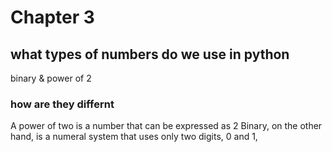 # Chapter 3

## what types of numbers do we use in python
binary & power of 2


### how are they differnt 
A power of two is a number that can be expressed as 2 
Binary, on the other hand, is a numeral
system that uses only two digits, 0 and 1, 
